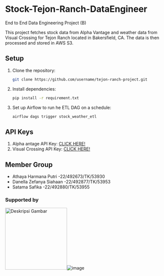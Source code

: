 # Stock-Tejon-Ranch-DataEngineer
End to End Data Engineering Project (B)

This project fetches stock data from Alpha Vantage and weather data from Visual Crossing for Tejon Ranch located in Bakersfield, CA. The data is then processed and stored in AWS S3.

## Setup
1. Clone the repository:
   ```bash
   git clone https://github.com/username/tejon-ranch-project.git
2. Install dependencies:
   ```bash
   pip install -r requirement.txt
4. Set up Airflow to run he ETL DAG on a schedule:
   ```bash
   airflow dags trigger stock_weather_etl

## API Keys
1. Alpha antage API Key: [CLICK HERE!](https://www.alphavantage.co/)
2. Visual Crossing API Key: [CLICK HERE!](https://www.visualcrossing.com/)

## Member Group
- Athaya Harmana Putri -22/492673/TK/53930
- Danella Zefanya Siahaan -22/492877/TK/53953
- Satama Safika -22/492880/TK/53955

### Supported by
<img src="[https://link.ke.gambar.png](https://github.com/user-attachments/assets/3c5213f9-4281-4e89-80a2-b557429cbbc2)" alt="Deskripsi Gambar" width="200">![image](https://github.com/user-attachments/assets/8bcc7429-3ff7-4f92-8b81-517126e57e90)
